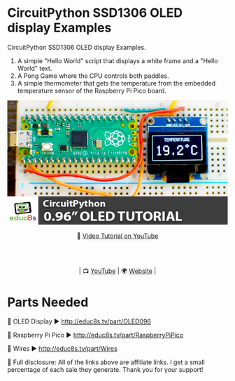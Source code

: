 # CircuitPython SSD1306 OLED display Examples
 CircuitPython SSD1306 OLED display Examples.
 
 1. A simple "Hello World" script that displays a white frame and a "Hello World" text.
 2. A Pong Game where the CPU controls both paddles.
 3. A simple thermometer that gets the temperature from the embedded temperature sensor of the Raspberry Pi Pico board. 

<p align="center">
  <img src="preview.jpg" alt="Running Sketch" width="640">
</p>

<p align="center">
🎥 <a href="https://youtu.be/c64WG4iJuEo">Video Tutorial on YouTube</a>
</p>

<br>
<br>
<p align="center">
| 📺 <a href="https://www.youtube.com/educ8s">YouTube</a>
| 🌍 <a href="http://www.educ8s.tv">Website</a> | <br>
</p>

# Parts Needed

🛒 OLED Display ▶ http://educ8s.tv/part/OLED096

🛒 Raspberry Pi Pico ▶ http://educ8s.tv/part/RaspberryPiPico

🛒 Wires ▶ http://educ8s.tv/part/Wires


💖 Full disclosure: All of the links above are affiliate links. I get a small percentage of each sale they generate. Thank you for your support!
